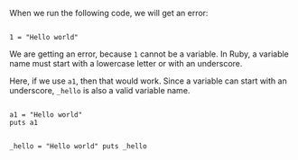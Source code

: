 When we run the following code,
we will get an error:

<Editor lang="ruby">
<code>
1 = "Hello world"
</code>
</Editor>

We are getting an error,
because `1` cannot be a variable.
In Ruby, a variable name must start
with a lowercase letter or with an underscore.

Here, if we use `a1`,
then that would work.
Since a variable can start
with an underscore, `_hello`
is also a valid variable name.

<Editor lang="ruby">
<code>
a1 = "Hello world"
puts a1

_hello = "Hello world"
puts _hello
</code>
</Editor>